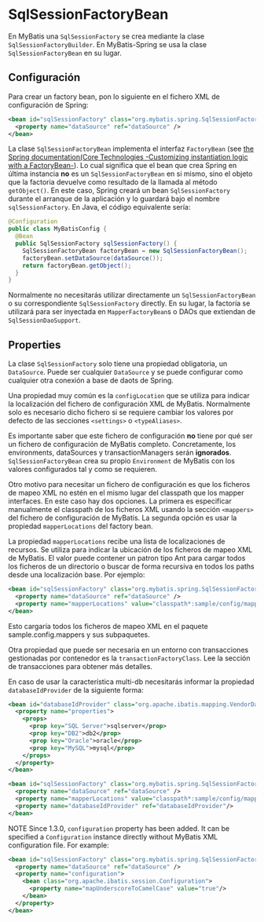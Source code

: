 <a name="SqlSessionFactoryBean"></a>
# SqlSessionFactoryBean

En MyBatis una `SqlSessionFactory` se crea mediante la clase `SqlSessionFactoryBuilder`. En MyBatis-Spring se usa la clase `SqlSessionFactoryBean` en su lugar.

## Configuración

Para crear un factory bean, pon lo siguiente en el fichero XML de configuración de Spring:

```xml
<bean id="sqlSessionFactory" class="org.mybatis.spring.SqlSessionFactoryBean">
  <property name="dataSource" ref="dataSource" />
</bean>
```

La clase `SqlSessionFactoryBean` implementa el interfaz `FactoryBean` (see [the Spring documentation(Core Technologies -Customizing instantiation logic with a FactoryBean-](https://docs.spring.io/spring/docs/current/spring-framework-reference/core.html#beans-factory-extension-factorybean)).
Lo cual significa que el bean que crea Spring en última instancia **no** es un `SqlSessionFactoryBean` en si mismo, sino el objeto que la factoria devuelve como resultado de la llamada al método `getObject()`.
En este caso, Spring creará un bean `SqlSessionFactory` durante el arranque de la aplicación y lo guardará bajo el nombre `sqlSessionFactory`. En Java, el código equivalente sería:

```java
@Configuration
public class MyBatisConfig {
  @Bean
  public SqlSessionFactory sqlSessionFactory() {
    SqlSessionFactoryBean factoryBean = new SqlSessionFactoryBean();
    factoryBean.setDataSource(dataSource());
    return factoryBean.getObject();
  }
}
```

Normalmente no necesitarás utilizar directamente un `SqlSessionFactoryBean` o su correspondiente `SqlSessionFactory` directly.
En su lugar, la factoría se utilizará para ser inyectada en `MapperFactoryBean`s o DAOs que extiendan de `SqlSessionDaoSupport`.

## Properties

La clase `SqlSessionFactory` solo tiene una propiedad obligatoria, un `DataSource`.
Puede ser cualquier `DataSource` y se puede configurar como cualquier otra conexión a base de daots de Spring.

Una propiedad muy común es la `configLocation` que se utiliza para indicar la localización del fichero de configuración XML de MyBatis.
Normalmente solo es necesario dicho fichero si se requiere cambiar los valores por defecto de las secciones `<settings>` o `<typeAliases>`.

Es importante saber que este fichero de configuración **no** tiene por qué ser un fichero de configuración de MyBatis completo.
Concretamente, los environments, dataSources y transactionManagers serán **ignorados**.
`SqlSessionFactoryBean` crea su propio `Environment` de MyBatis con los valores configurados tal y como se requieren.

Otro motivo para necesitar un fichero de configuración es que los ficheros de mapeo XML no estén en el mismo lugar del classpath que los mapper interfaces.
En este caso hay dos opciones. La primera es especificar manualmente el classpath de los ficheros XML usando la sección `<mappers>` del fichero de configuración de MyBatis.
La segunda opción es usar la propiedad `mapperLocations` del factory bean.

La propiedad `mapperLocations` recibe una lista de localizaciones de recursos. Se utiliza para indicar la ubicación de los ficheros de mapeo XML de MyBatis.
El valor puede contener un patron tipo Ant para cargar todos los ficheros de un directorio o buscar de forma recursiva en todos los paths desde una localización base. Por ejemplo:

```xml
<bean id="sqlSessionFactory" class="org.mybatis.spring.SqlSessionFactoryBean">
  <property name="dataSource" ref="dataSource" />
  <property name="mapperLocations" value="classpath*:sample/config/mappers/**/*.xml" />
</bean>
```

Esto cargaría todos los ficheros de mapeo XML en el paquete sample.config.mappers y sus subpaquetes.

Otra propiedad que puede ser necesaria en un entorno con transacciones gestionadas por contenedor es la `transactionFactoryClass`. Lee la sección de transacciones para obtener más detalles.

En caso de usar la característica multi-db necesitarás informar la propiedad `databaseIdProvider` de la siguiente forma:

```xml
<bean id="databaseIdProvider" class="org.apache.ibatis.mapping.VendorDatabaseIdProvider">
  <property name="properties">
    <props>
      <prop key="SQL Server">sqlserver</prop>
      <prop key="DB2">db2</prop>
      <prop key="Oracle">oracle</prop>
      <prop key="MySQL">mysql</prop>
    </props>
  </property>
</bean>
```
```xml
<bean id="sqlSessionFactory" class="org.mybatis.spring.SqlSessionFactoryBean">
  <property name="dataSource" ref="dataSource" />
  <property name="mapperLocations" value="classpath*:sample/config/mappers/**/*.xml" />
  <property name="databaseIdProvider" ref="databaseIdProvider"/>
</bean>
```

<span class="label important">NOTE</span>
Since 1.3.0, `configuration` property has been added. It can be specified a `Configuration` instance directly without MyBatis XML configuration file.
For example:

```xml
<bean id="sqlSessionFactory" class="org.mybatis.spring.SqlSessionFactoryBean">
  <property name="dataSource" ref="dataSource" />
  <property name="configuration">
    <bean class="org.apache.ibatis.session.Configuration">
      <property name="mapUnderscoreToCamelCase" value="true"/>
    </bean>
  </property>
</bean>
```
